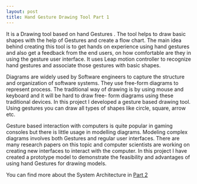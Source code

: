 ```yaml
---
layout: post
title: Hand Gesture Drawing Tool Part 1
---
```



It is  a Drawing tool based on hand Gestures . The tool helps to draw basic shapes with the help of Gestures and create a flow chart. The main idea behind creating this tool is to get hands on experience  using hand gestures and also get a feedback from the end users, on how comfortable are they in using the gesture user interface. It uses Leap motion controller to recognize hand gestures and associate those gestures with basic shapes.


Diagrams are widely used by Software engineers to capture the structure and organization of software systems. They use free-form diagrams to represent process. The traditional way of drawing is by using mouse and keyboard and it will be hard to draw free- form diagrams using these traditional devices. In this project I  developed a gesture based drawing tool. Using gestures you can draw all types of shapes like circle, square, arrow etc. 

Gesture based interaction with computers is quite popular in gaming consoles but there is little usage in modelling diagrams. Modeling complex diagrams involves both Gestures and regular user interfaces. There are many research papers on this topic and computer scientists are working on creating new interfaces to interact with the computer.
In this project I have created a prototype model to demonstrate the feasibility and advantages of using hand Gestures for drawing models.

You can find more about the System Architecture in  [Part 2](http://golisandeep3.github.io/Hand-Gesture-Drawing-Tool-Part-2/)
